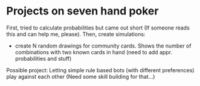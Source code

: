 # Projects on seven hand poker



First, tried to calculate probabilities but came out short (If someone reads this and can help me, please). Then, create simulations:
- create N random drawings for community cards. Shows the number of combinations with two known cards in hand (need to add appr. probabilities and stuff)

Possible project: Letting simple rule based bots (with different preferences) play against each other (Need some skill building for that...)
